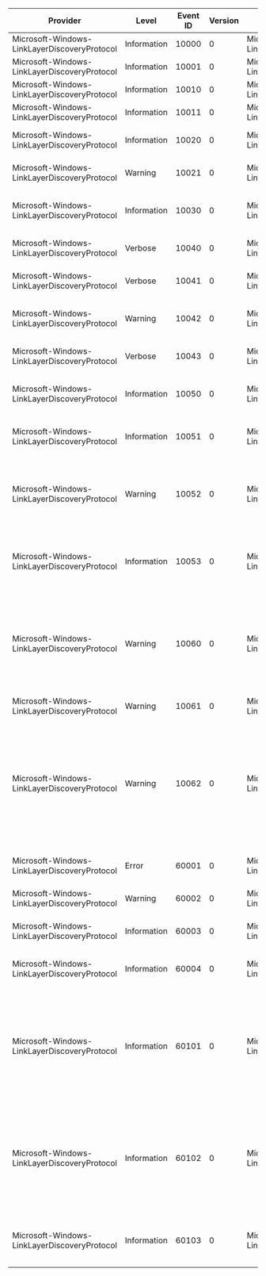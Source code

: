 Provider                                      |  Level        |  Event ID  |  Version  |  Channel                                                   |  Task  |  Opcode  |  Keyword  |  Message
----------------------------------------------|---------------|------------|-----------|------------------------------------------------------------|--------|----------|-----------|-------------------------------------------------------------------------------------------------------------------------------------------------------------------------------------------------------------------------------------------------------------
Microsoft-Windows-LinkLayerDiscoveryProtocol  |  Information  |  10000     |  0        |  Microsoft-Windows-LinkLayerDiscoveryProtocol/Operational  |        |          |           |
Microsoft-Windows-LinkLayerDiscoveryProtocol  |  Information  |  10001     |  0        |  Microsoft-Windows-LinkLayerDiscoveryProtocol/Operational  |        |          |           |
Microsoft-Windows-LinkLayerDiscoveryProtocol  |  Information  |  10010     |  0        |  Microsoft-Windows-LinkLayerDiscoveryProtocol/Operational  |        |          |           |  The interface {IfIndex} is enabled
Microsoft-Windows-LinkLayerDiscoveryProtocol  |  Information  |  10011     |  0        |  Microsoft-Windows-LinkLayerDiscoveryProtocol/Operational  |        |          |           |  The interface {IfIndex} is disabled
Microsoft-Windows-LinkLayerDiscoveryProtocol  |  Information  |  10020     |  0        |  Microsoft-Windows-LinkLayerDiscoveryProtocol/Diagnostic   |        |          |           |  The local MIB on interface {IfIndex} has been updated
Microsoft-Windows-LinkLayerDiscoveryProtocol  |  Warning      |  10021     |  0        |  Microsoft-Windows-LinkLayerDiscoveryProtocol/Diagnostic   |        |          |           |  An update to the local MIB on interface {IfIndex} was rejected
Microsoft-Windows-LinkLayerDiscoveryProtocol  |  Information  |  10030     |  0        |  Microsoft-Windows-LinkLayerDiscoveryProtocol/Diagnostic   |        |          |           |  The parameter {AdminParameter} on interface {IfIndex} has been changed
Microsoft-Windows-LinkLayerDiscoveryProtocol  |  Verbose      |  10040     |  0        |  Microsoft-Windows-LinkLayerDiscoveryProtocol/Diagnostic   |        |          |           |  An LLDP frame was transmitted on interface {IfIndex}
Microsoft-Windows-LinkLayerDiscoveryProtocol  |  Verbose      |  10041     |  0        |  Microsoft-Windows-LinkLayerDiscoveryProtocol/Diagnostic   |        |          |           |  An LLDP frame was received on interface {IfIndex}
Microsoft-Windows-LinkLayerDiscoveryProtocol  |  Warning      |  10042     |  0        |  Microsoft-Windows-LinkLayerDiscoveryProtocol/Diagnostic   |        |          |           |  An LLDP frame received on interface {IfIndex} was rejected.{SequenceNumber}
Microsoft-Windows-LinkLayerDiscoveryProtocol  |  Verbose      |  10043     |  0        |  Microsoft-Windows-LinkLayerDiscoveryProtocol/Diagnostic   |        |          |           |  An LLDP frame was successfully validated on interface {IfIndex}
Microsoft-Windows-LinkLayerDiscoveryProtocol  |  Information  |  10050     |  0        |  Microsoft-Windows-LinkLayerDiscoveryProtocol/Operational  |        |          |           |  A new neighbor was discovered on interface {IfIndex}Neighbor ID: {MsapId}
Microsoft-Windows-LinkLayerDiscoveryProtocol  |  Information  |  10051     |  0        |  Microsoft-Windows-LinkLayerDiscoveryProtocol/Diagnostic   |        |          |           |  The neighbor on interface {IfIndex} has updated its MIBNeighbor ID: {MsapId}
Microsoft-Windows-LinkLayerDiscoveryProtocol  |  Warning      |  10052     |  0        |  Microsoft-Windows-LinkLayerDiscoveryProtocol/Operational  |        |          |           |  The neighbor on interface {IfIndex} was removed because no message has been received within the timeout intervalNeighbor ID: {MsapId}
Microsoft-Windows-LinkLayerDiscoveryProtocol  |  Information  |  10053     |  0        |  Microsoft-Windows-LinkLayerDiscoveryProtocol/Operational  |        |          |           |  The neighbor on interface {IfIndex} was removed because a shutdown message was receivedNeighbor ID: {MsapId}
Microsoft-Windows-LinkLayerDiscoveryProtocol  |  Warning      |  10060     |  0        |  Microsoft-Windows-LinkLayerDiscoveryProtocol/Operational  |        |          |           |  The system has detected that there are multiple neighbors sending LLDP packets to the network interface {IfIndex}.  A 'tooManyNeighbors' state has been declared.  This may inhibit some network operations.
Microsoft-Windows-LinkLayerDiscoveryProtocol  |  Warning      |  10061     |  0        |  Microsoft-Windows-LinkLayerDiscoveryProtocol/Operational  |        |          |           |  The 'tooManyNeighbors' state has been cleared
Microsoft-Windows-LinkLayerDiscoveryProtocol  |  Warning      |  10062     |  0        |  Microsoft-Windows-LinkLayerDiscoveryProtocol/Diagnostic   |        |          |           |  A message was received on interface {IfIndex} from an unknown neighbor; while the previously-detected neighbor is still active.  This will prolong the 'tooManyNeighbors' state.Existing Neighbor ID: {ExistingMsapId}Recived Neighbor ID: {ReceivedMsapId}
Microsoft-Windows-LinkLayerDiscoveryProtocol  |  Error        |  60001     |  0        |  Microsoft-Windows-LinkLayerDiscoveryProtocol/Diagnostic   |        |          |           |  Error: {ErrorCode} Location: {Location} Context: {Context}
Microsoft-Windows-LinkLayerDiscoveryProtocol  |  Warning      |  60002     |  0        |  Microsoft-Windows-LinkLayerDiscoveryProtocol/Diagnostic   |        |          |           |  Warning: {WarningCode} Location: {Location} Context: {Context}
Microsoft-Windows-LinkLayerDiscoveryProtocol  |  Information  |  60003     |  0        |  Microsoft-Windows-LinkLayerDiscoveryProtocol/Diagnostic   |        |          |           |  Transitioned to State: {NextState} Context: {Context}
Microsoft-Windows-LinkLayerDiscoveryProtocol  |  Information  |  60004     |  0        |  Microsoft-Windows-LinkLayerDiscoveryProtocol/Diagnostic   |        |          |           |  Updated Context: {Context} Update Reason: {UpdateReasonCode}
Microsoft-Windows-LinkLayerDiscoveryProtocol  |  Information  |  60101     |  0        |  Microsoft-Windows-LinkLayerDiscoveryProtocol/Diagnostic   |        |          |           |  SourceAddress: {SourceAddress} SourcePort: {SourcePort} DestinationAddress: {DestinationAddress} DestinationPort: {DestinationPort} Protocol: {Protocol} ReferenceContext: {ReferenceContext}
Microsoft-Windows-LinkLayerDiscoveryProtocol  |  Information  |  60102     |  0        |  Microsoft-Windows-LinkLayerDiscoveryProtocol/Diagnostic   |        |          |           |  SourceAddress: {SourceAddress} SourcePort: {SourcePort} DestinationAddress: {DestinationAddress} DestinationPort: {DestinationPort} Protocol: {Protocol} ReferenceContext: {ReferenceContext}
Microsoft-Windows-LinkLayerDiscoveryProtocol  |  Information  |  60103     |  0        |  Microsoft-Windows-LinkLayerDiscoveryProtocol/Diagnostic   |        |          |           |  Interface Guid: {IfGuid} IfIndex: {IfIndex} Interface Luid: {IfLuid} ReferenceContext: {ReferenceContext}